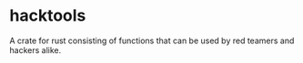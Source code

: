 # hacktools
A crate for rust consisting of functions that can be used by red teamers and hackers alike.

